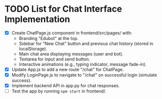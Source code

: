# TODO List for Chat Interface Implementation

- [x] Create ChatPage.js component in frontend/src/pages/ with:
  - Branding "Edubot" at the top.
  - Sidebar for "New Chat" button and previous chat history (stored in localStorage).
  - Main chat area displaying messages (user and bot).
  - Textarea for input and send button.
  - Interactive animations (e.g., typing indicator, message fade-in).
- [x] Update App.js to add a new route "/chat" for ChatPage.
- [x] Modify LoginPage.js to navigate to "/chat" on successful login (simulate success).
- [x] Implement backend API in app.py for chat responses.
- [ ] Test the app by running `npm start` in frontend/.
